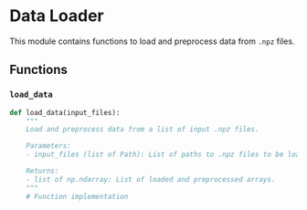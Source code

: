 # Data Loader

This module contains functions to load and preprocess data from `.npz` files.

## Functions

### `load_data`

```python
def load_data(input_files):
    """
    Load and preprocess data from a list of input .npz files.

    Parameters:
    - input_files (list of Path): List of paths to .npz files to be loaded.

    Returns:
    - list of np.ndarray: List of loaded and preprocessed arrays.
    """
    # Function implementation